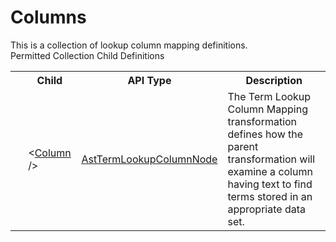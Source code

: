 # Columns

<div class="LanguageSummary"><div class ="SummaryItem">This is a collection of lookup column mapping definitions.</div></div><div class="SchemaBindingGroup"><div class="SchemaBindingGroupHeader">Permitted Collection Child Definitions</div><table id="SchemaBindingList" class="SchemaBindingList"><tbody><tr><th class="SchemaBindingIconColumnHeader">&nbsp;</th><th class="SchemaBindingNameColumnHeader">Child</th><th class="SchemaBindingTypeColumnHeader">API Type</th><th class="SchemaBindingSummaryColumnHeader">Description</th></tr><tr class="cd0"><td class="SchemaBindingIcon"><div class="NotRequired" /></td><td class="SchemaBindingName"><span class="punc">&lt;</span><a href=Varigence.Languages.Biml.Transformation.AstTermLookupColumnNode.html">Column</a><span class="punc"> /&gt;</span></td><td class="SchemaBindingType"><a href="../api-reference/Varigence.Languages.Biml.Transformation.AstTermLookupColumnNode.html">AstTermLookupColumnNode</a></td><td class="SchemaBindingSummary">The Term Lookup Column Mapping transformation defines how the parent transformation will examine a column having text to find terms stored in an appropriate data set.</td></tr></tbody></table></div>